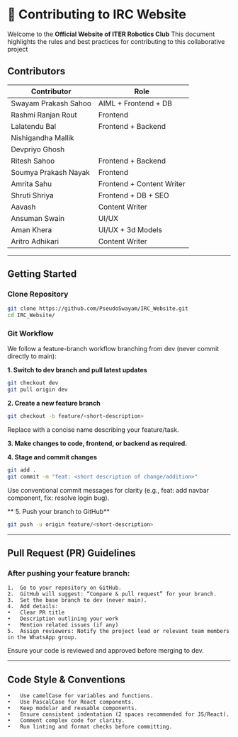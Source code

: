 # 🤝 Contributing to IRC Website

Welcome to the **Official Website of ITER Robotics Club**
This document highlights the rules and best practices for contributing to this collaborative project

## Contributors 

| Contributor | Role |
|-----|-----|
| Swayam Prakash Sahoo | AIML + Frontend + DB |
| Rashmi Ranjan Rout | Frontend |
| Lalatendu Bal | Frontend + Backend|
| Nishigandha Mallik | |
| Devpriyo Ghosh | |
| Ritesh Sahoo | Frontend + Backend |
| Soumya Prakash Nayak| Frontend |
| Amrita Sahu | Frontend + Content Writer |
| Shruti Shriya | Frontend + DB + SEO |
| Aavash | Content Writer |
| Ansuman Swain | UI/UX |
| Aman Khera | UI/UX + 3d Models |
| Aritro Adhikari | Content Writer |

---

## Getting Started

### Clone Repository
```bash
git clone https://github.com/PseudoSwayam/IRC_Website.git
cd IRC_Website/
```

### Git Workflow

We follow a feature-branch workflow branching from dev (never commit directly to main):

**1. Switch to dev branch and pull latest updates**
```bash
git checkout dev
git pull origin dev
```

**2. Create a new feature branch**
```bash
git checkout -b feature/<short-description>
```
Replace <short-description> with a concise name describing your feature/task.

**3. Make changes to code, frontend, or backend as required.**

**4. Stage and commit changes**
```bash
git add .
git commit -m "feat: <short description of change/addition>"
```
Use conventional commit messages for clarity (e.g., feat: add navbar component, fix: resolve login bug).

** 5.	Push your branch to GitHub**
```bash
git push -u origin feature/<short-description>
```

---

## Pull Request (PR) Guidelines

### After pushing your feature branch:
	1.	Go to your repository on GitHub.
	2.	GitHub will suggest: “Compare & pull request” for your branch.
	3.	Set the base branch to dev (never main).
	4.	Add details:
	•	Clear PR title
	•	Description outlining your work
	•	Mention related issues (if any)
	5.	Assign reviewers: Notify the project lead or relevant team members in the WhatsApp group.

Ensure your code is reviewed and approved before merging to dev.

---

## Code Style & Conventions
	•	Use camelCase for variables and functions.
	•	Use PascalCase for React components.
	•	Keep modular and reusable components.
	•	Ensure consistent indentation (2 spaces recommended for JS/React).
	•	Comment complex code for clarity.
	•	Run linting and format checks before committing.
